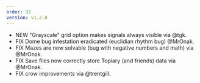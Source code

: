 ```yaml
---
order: 32
version: v1.2.8
---
```

- <span class="badge badge-pill badge-success">NEW</span> "Grayscale" grid option makes signals always visible via @tgk.
- <span class="badge badge-pill badge-primary">FIX</span> Dome bug infestation eradicated (euclidian rhythm bug) @MrOnak.
- <span class="badge badge-pill badge-primary">FIX</span> Mazes are now solvable (bug with negative numbers and math) via @MrOnak.
- <span class="badge badge-pill badge-primary">FIX</span> Save files now correctly store Topiary (and friends) data via @MrOnak.
- <span class="badge badge-pill badge-primary">FIX</span> crow improvements via @trentgill.